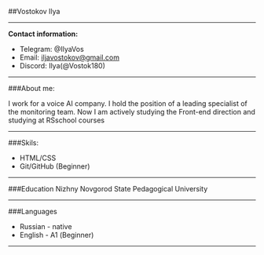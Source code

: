 ##Vostokov Ilya

---

**Contact information:**

- Telegram: @IlyaVos
- Email: iljavostokov@gmail.com
- Discord: Ilya(@Vostok180)

---

###About me:

I work for a voice AI company. I hold the position of a leading specialist of the monitoring team. Now I am actively studying the Front-end direction and studying at RSschool courses

---

###Skils:

- HTML/CSS
- Git/GitHub (Beginner)

---

###Education
Nizhny Novgorod State Pedagogical University

---

###Languages

- Russian - native
- English - А1 (Beginner)

---
